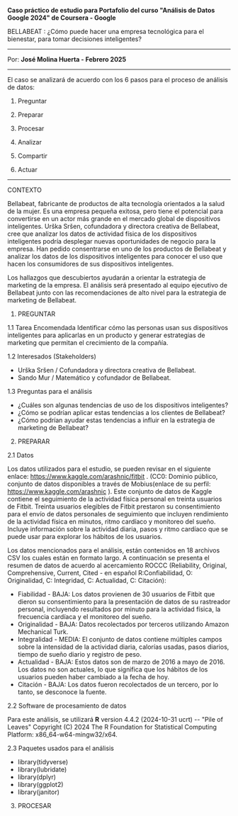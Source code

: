 **Caso práctico de estudio para Portafolio del curso "Análisis de Datos Google 2024" de Coursera - Google**

BELLABEAT : ¿Cómo puede hacer una empresa tecnológica para el bienestar, para tomar decisiones inteligentes?
________________________________________________________________________________________________________________________
Por: **José Molina Huerta - Febrero 2025**
________________________________________________________________________________________________________________________
El caso se analizará de acuerdo con los 6 pasos para el proceso de análisis de datos:

1. Preguntar

2. Preparar

3. Procesar

4. Analizar

5. Compartir

6. Actuar
________________________________________________________________________________________________________________________

CONTEXTO

Bellabeat, fabricante de productos de alta tecnología orientados a la salud de la mujer. Es una empresa pequeña
exitosa, pero tiene el potencial para convertirse en un actor más grande en el mercado global de dispositivos inteligentes. 
Urška Sršen, cofundadora y directora creativa de Bellabeat, cree que analizar los datos de actividad física de los dispositivos 
inteligentes podría desplegar nuevas oportunidades de negocio para la empresa. Han pedido consentrarse en uno de 
los productos de Bellabeat y analizar los datos de los dispositivos inteligentes para conocer el uso que hacen los 
consumidores de sus dispositivos inteligentes. 

Los hallazgos que descubiertos ayudarán a orientar la estrategia de marketing de la empresa. El análisis será presentado al 
equipo ejecutivo de Bellabeat junto con las recomendaciones de alto nivel para la estrategia de marketing de Bellabeat.

1. PREGUNTAR

  1.1 Tarea Encomendada
  Identificar cómo las personas usan sus dispositivos inteligentes para aplicarlas en un producto y generar estrategias 
  de marketing que permitan el crecimiento de la compañía.

  1.2 Interesados (Stakeholders)
  - Urška Sršen / Cofundadora y directora creativa de Bellabeat.
  - Sando Mur / Matemático y cofundador de Bellabeat.

  1.3 Preguntas para el análisis
  - ¿Cuáles son algunas tendencias de uso de los dispositivos inteligentes?
  - ¿Cómo se podrían aplicar estas tendencias a los clientes de Bellabeat?
  - ¿Cómo podrían ayudar estas tendencias a influir en la estrategia de marketing de Bellabeat?

2. PREPARAR

  2.1 Datos
  
  Los datos utilizados para el estudio, se pueden revisar en el siguiente enlace: https://www.kaggle.com/arashnic/fitbit .
  (CC0: Dominio público, conjunto de datos disponibles a través de Mobius(enlace de su perfil: https://www.kaggle.com/arashnic ).
  Este conjunto de datos de Kaggle contiene el seguimiento de la actividad física personal en treinta usuarios de Fitbit. Treinta
  usuarios elegibles de Fitbit prestaron su consentimiento para el envío de datos personales de seguimiento que incluyen rendimiento
  de la actividad física en minutos, ritmo cardíaco y monitoreo del sueño. Incluye información sobre la actividad diaria, pasos y
  ritmo cardíaco que se puede usar para explorar los hábitos de los usuarios.

  Los datos mencionados para el análisis, están contenidos en 18 archivos CSV los cuales están en formato largo. A continuación se 
  presenta el resumen de datos de acuerdo al acercamiento ROCCC (Reliability, Original, Comprehensive, Current, Cited - en español
  R:Confiabilidad, O: Originalidad, C: Integridad, C: Actualidad, C: Citación):

  - Fiabilidad - BAJA: Los datos provienen de 30 usuarios de Fitbit que dieron su consentimiento para la presentación de datos de su rastreador personal, incluyendo resultados por minuto para la actividad física, la frecuencia cardíaca y el monitoreo del sueño.
  - Originalidad - BAJA: Datos recolectados por terceros utilizando Amazon Mechanical Turk.
  - Integralidad - MEDIA: El conjunto de datos contiene múltiples campos sobre la intensidad de la actividad diaria, calorías usadas, pasos diarios, tiempo de sueño diario y registro de peso.
  - Actualidad - BAJA: Estos datos son de marzo de 2016 a mayo de 2016. Los datos no son actuales, lo que significa que los hábitos de los usuarios pueden haber cambiado a la fecha de hoy.
  - Citación - BAJA: Los datos fueron recolectados de un tercero, por lo tanto, se desconoce la fuente.

  2.2  Software de procesamiento de datos
  
  Para este análisis, se utilizará **R** version 4.4.2 (2024-10-31 ucrt) -- "Pile of Leaves"
  Copyright (C) 2024 The R Foundation for Statistical Computing Platform: x86_64-w64-mingw32/x64.

  2.3 Paquetes usados para el análisis
  
  - library(tidyverse)
  - library(lubridate) 
  - library(dplyr)
  - library(ggplot2)
  - library(janitor)
  
3. PROCESAR









